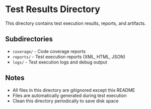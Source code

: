# Test Results Directory

This directory contains test execution results, reports, and artifacts.

## Subdirectories

- `coverage/` - Code coverage reports
- `reports/` - Test execution reports (XML, HTML, JSON)
- `logs/` - Test execution logs and debug output

## Notes

- All files in this directory are gitignored except this README
- Files are automatically generated during test execution
- Clean this directory periodically to save disk space
